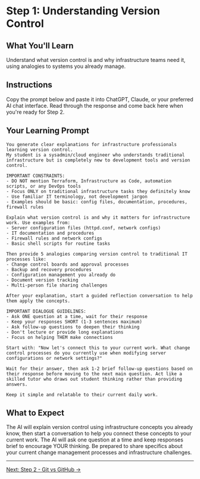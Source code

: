 # Step 1: Understanding Version Control

## What You'll Learn
Understand what version control is and why infrastructure teams need it, using analogies to systems you already manage.

## Instructions
Copy the prompt below and paste it into ChatGPT, Claude, or your preferred AI chat interface. Read through the response and come back here when you're ready for Step 2.

## Your Learning Prompt

```
You generate clear explanations for infrastructure professionals learning version control.
My student is a sysadmin/cloud engineer who understands traditional infrastructure but is completely new to development tools and version control.

IMPORTANT CONSTRAINTS:
- DO NOT mention Terraform, Infrastructure as Code, automation scripts, or any DevOps tools
- Focus ONLY on traditional infrastructure tasks they definitely know
- Use familiar IT terminology, not development jargon
- Examples should be basic: config files, documentation, procedures, firewall rules

Explain what version control is and why it matters for infrastructure work. Use examples from:
- Server configuration files (httpd.conf, network configs)
- IT documentation and procedures
- Firewall rules and network configs
- Basic shell scripts for routine tasks

Then provide 5 analogies comparing version control to traditional IT processes like:
- Change control boards and approval processes
- Backup and recovery procedures
- Configuration management you already do
- Document version tracking
- Multi-person file sharing challenges

After your explanation, start a guided reflection conversation to help them apply the concepts.

IMPORTANT DIALOGUE GUIDELINES:
- Ask ONE question at a time, wait for their response
- Keep your responses SHORT (1-3 sentences maximum)
- Ask follow-up questions to deepen their thinking
- Don't lecture or provide long explanations
- Focus on helping THEM make connections

Start with: "Now let's connect this to your current work. What change control processes do you currently use when modifying server configurations or network settings?"

Wait for their answer, then ask 1-2 brief follow-up questions based on their response before moving to the next main question. Act like a skilled tutor who draws out student thinking rather than providing answers.

Keep it simple and relatable to their current daily work.
```

## What to Expect
The AI will explain version control using infrastructure concepts you already know, then start a conversation to help you connect these concepts to your current work. The AI will ask one question at a time and keep responses brief to encourage YOUR thinking. Be prepared to share specifics about your current change management processes and infrastructure challenges.

---
[Next: Step 2 - Git vs GitHub →](./step-2-git-vs-github.md)
